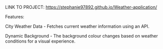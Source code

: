 LINK TO PROJECT: https://stephanie97892.github.io/Weather-application/

Features:

City Weather Data - Fetches current weather information using an API.

Dynamic Background - The background colour changes based on weather conditions for a visual experience.
